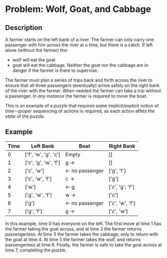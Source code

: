 # Problem: Wolf, Goat, and Cabbage

## Description

A farmer starts on the left bank of a river. The farmer can only carry one passenger with him across the river at a time, but there is a catch. If left alone (without the farmer) the:
* wolf will eat the goat
* goat will eat the cabbage.
Neither the goat nor the cabbage are in danger if the farmer is there to supervise.

The farmer must plan a series of trips back and forth across the river to ensure that all three passengers (eventually) arrive safely on the right bank of the river with the farmer. When needed the farmer can take a trip without a passenger. In *any instance* the farmer is required to move the boat.

This is an example of a puzzle that requires some implicit/explicit notion of *time*--proper sequencing of actions is required, as each action affets the *state* of the puzzle.

## Example

|  Time  | Left Bank  | Boat | Right Bank |
| ------------- | ------------- | ------------- | ------------- |
| 0 | ['f', 'w', 'g', 'c']  | Empty  | []  |
| 1 | ['c', 'g', 'w', 'f']  | g ->  | []  |
| 2 | ['c', 'w'] | <- no passenger |  ['g', 'f'] |
| 3 | ['c', 'w', 'f'] | c -> | ['g'] |
| 4 | ['w'] | <- g | ['c', 'g', 'f'] |
| 5 | ['g', 'w', 'f'] | w -> | ['c'] |
| 6 | ['g'] | <- no passenger | ['c', 'w', 'f'] |
| 7 | ['g', 'f'] | g -> | ['c', 'w'] |

In this example, time 0 has everyone on the left. The first move at time 1 has the farmer taking the goat across, and at time 2 the farmer returns passengerless. At time 3 the farmer takes the cabbage, only to return with the goat at time 4. At time 5 the farmer takes the wolf, and returns passengerless at time 6. Finally, the farmer is safe to take the goat across at time 7, completing the puzzle.
